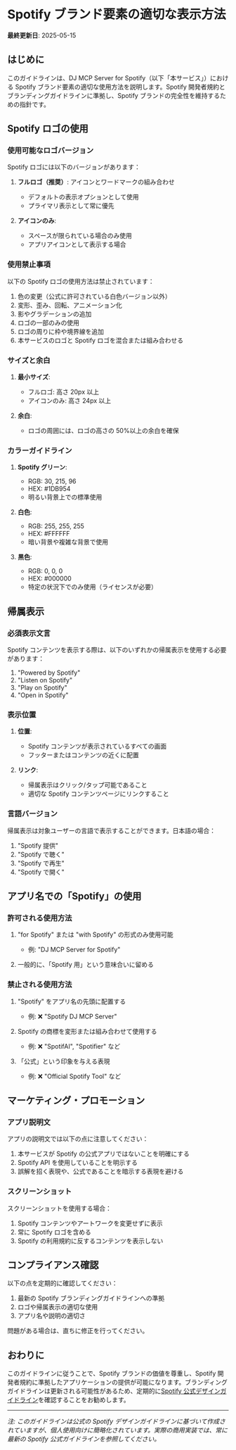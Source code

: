 # Spotify ブランド要素の適切な表示方法

**最終更新日**: 2025-05-15

## はじめに

このガイドラインは、DJ MCP Server for Spotify（以下「本サービス」）における Spotify ブランド要素の適切な使用方法を説明します。Spotify 開発者規約とブランディングガイドラインに準拠し、Spotify ブランドの完全性を維持するための指針です。

## Spotify ロゴの使用

### 使用可能なロゴバージョン

Spotify ロゴには以下のバージョンがあります：

1. **フルロゴ（推奨）**: アイコンとワードマークの組み合わせ

   - デフォルトの表示オプションとして使用
   - プライマリ表示として常に優先

2. **アイコンのみ**:
   - スペースが限られている場合のみ使用
   - アプリアイコンとして表示する場合

### 使用禁止事項

以下の Spotify ロゴの使用方法は禁止されています：

1. 色の変更（公式に許可されている白色バージョン以外）
2. 変形、歪み、回転、アニメーション化
3. 影やグラデーションの追加
4. ロゴの一部のみの使用
5. ロゴの周りに枠や境界線を追加
6. 本サービスのロゴと Spotify ロゴを混合または組み合わせる

### サイズと余白

1. **最小サイズ**:

   - フルロゴ: 高さ 20px 以上
   - アイコンのみ: 高さ 24px 以上

2. **余白**:
   - ロゴの周囲には、ロゴの高さの 50%以上の余白を確保

### カラーガイドライン

1. **Spotify グリーン**:

   - RGB: 30, 215, 96
   - HEX: #1DB954
   - 明るい背景上での標準使用

2. **白色**:

   - RGB: 255, 255, 255
   - HEX: #FFFFFF
   - 暗い背景や複雑な背景で使用

3. **黒色**:
   - RGB: 0, 0, 0
   - HEX: #000000
   - 特定の状況下でのみ使用（ライセンスが必要）

## 帰属表示

### 必須表示文言

Spotify コンテンツを表示する際は、以下のいずれかの帰属表示を使用する必要があります：

1. "Powered by Spotify"
2. "Listen on Spotify"
3. "Play on Spotify"
4. "Open in Spotify"

### 表示位置

1. **位置**:

   - Spotify コンテンツが表示されているすべての画面
   - フッターまたはコンテンツの近くに配置

2. **リンク**:
   - 帰属表示はクリック/タップ可能であること
   - 適切な Spotify コンテンツページにリンクすること

### 言語バージョン

帰属表示は対象ユーザーの言語で表示することができます。日本語の場合：

1. "Spotify 提供"
2. "Spotify で聴く"
3. "Spotify で再生"
4. "Spotify で開く"

## アプリ名での「Spotify」の使用

### 許可される使用方法

1. "for Spotify" または "with Spotify" の形式のみ使用可能

   - 例: "DJ MCP Server for Spotify"

2. 一般的に、「Spotify 用」という意味合いに留める

### 禁止される使用方法

1. "Spotify" をアプリ名の先頭に配置する

   - 例: ❌ "Spotify DJ MCP Server"

2. Spotify の商標を変形または組み合わせて使用する

   - 例: ❌ "SpotifAI", "Spotifier" など

3. 「公式」という印象を与える表現
   - 例: ❌ "Official Spotify Tool" など

## マーケティング・プロモーション

### アプリ説明文

アプリの説明文では以下の点に注意してください：

1. 本サービスが Spotify の公式アプリではないことを明確にする
2. Spotify API を使用していることを明示する
3. 誤解を招く表現や、公式であることを暗示する表現を避ける

### スクリーンショット

スクリーンショットを使用する場合：

1. Spotify コンテンツやアートワークを変更せずに表示
2. 常に Spotify ロゴを含める
3. Spotify の利用規約に反するコンテンツを表示しない

## コンプライアンス確認

以下の点を定期的に確認してください：

1. 最新の Spotify ブランディングガイドラインへの準拠
2. ロゴや帰属表示の適切な使用
3. アプリ名や説明の適切さ

問題がある場合は、直ちに修正を行ってください。

## おわりに

このガイドラインに従うことで、Spotify ブランドの価値を尊重し、Spotify 開発者規約に準拠したアプリケーションの提供が可能になります。ブランディングガイドラインは更新される可能性があるため、定期的に[Spotify 公式デザインガイドライン](https://developer.spotify.com/documentation/design)を確認することをお勧めします。

---

_注: このガイドラインは公式の Spotify デザインガイドラインに基づいて作成されていますが、個人使用向けに簡略化されています。実際の商用実装では、常に最新の Spotify 公式ガイドラインを参照してください。_
